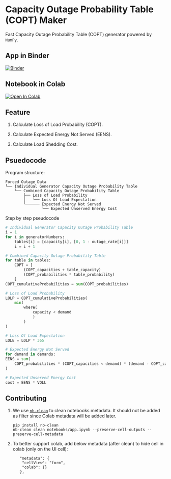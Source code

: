 # Capacity Outage Probability Table (COPT) Maker

Fast Capacity Outage Probability Table (COPT) generator powered by `NumPy`.

## App in Binder

[![Binder](https://mybinder.org/badge_logo.svg)](https://mybinder.org/v2/gh/UGM-EPSLab/copt/HEAD?urlpath=voila%2Frender%2Fnotebooks%2Fapp.ipynb)

## Notebook in Colab

[![Open In Colab](https://colab.research.google.com/assets/colab-badge.svg)](https://colab.research.google.com/github/UGM-EPSLab/copt/blob/main/notebooks/app.ipynb)

## Feature

1. Calculate Loss of Load Probability (COPT).

1. Calculate Expected Energy Not Served (EENS).

1. Calculate Load Shedding Cost.

## Psuedocode

Program structure:

```plaintext
Forced Outage Data
└── Individual Generator Capacity Outage Probability Table
    └── Combined Capacity Outage Probability Table
        ├── Loss of Load Probability
        │   └── Loss Of Load Expectation
        └────── Expected Energy Not Served
                └── Expected Unserved Energy Cost
```

Step by step pseudocode

```python
# Individual Generator Capacity Outage Probability Table
i = 1
for i in generatorNumbers:
    tables[i] = [capacity[i], [0, 1 - outage_rate[i]]]
    i = i + 1

# Combined Capacity Outage Probability Table
for table in tables:
    COPT = [
        (COPT_capacities + table_capacity)
        (COPT_probabilities * table_probability)
    ]
COPT_cumulativeProbabilities = sum(COPT_probabilities)

# Loss of Load Probability
LOLP = COPT_cumulativeProbabilities(
    min(
        where(
            capacity < demand
            )
        )
)

# Loss Of Load Expectation
LOLE = LOLP * 365

# Expected Energy Not Served
for demand in demands:
EENS = sum(
    COPT_probabilities * (COPT_capacities < demand) * (demand - COPT_capacities)
)

# Expected Unserved Energy Cost
cost = EENS * VOLL
```

## Contributing

1. We use [`nb-clean`](https://github.com/srstevenson/nb-clean) to clean notebooks metadata. It should not be added as filter since Colab metadata will be added later.

    ```shell
    pip install nb-clean
    nb-clean clean notebooks/app.ipynb --preserve-cell-outputs --preserve-cell-metadata
    ```

1. To better support colab, add below metadata (after clean) to hide cell in colab (only on the UI cell):

    ```shell
       "metadata": {
        "cellView": "form",
        "colab": {}
       },
    ```
